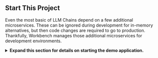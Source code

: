 ## Start This Project

Even the most basic of LLM Chains depend on a few additional microservices. These can be ignored during development for in-memory alternatives, but then code changes are required to go to production. Thankfully, Workbench manages those additional microservices for development environments.

<details>
<summary>
<b>Expand this section for details on starting the demo application.</b>
</summary>

> **HINT:** For each application, the debug output can be monitored in the UI by clicking the Output link in the lower left corner, selecting the dropdown menu, and choosing the application of interest (or *Compose* for applications started via compose). 

Since you can either pull NIMs and run them locally, or utilize the endpoints from *ai.nvidia.com* you can run this project with *or* without GPUs. 

1. The applications bundled in this workspace can be controlled by navigating to two tabs:

    - **Environment** > **Compose**
    - **Environment** > **Applications**

1. First, navigate to the **Environment** > **Compose** tab. If you're not working in an environment with GPUs, you can just click **Start** to run the project using a lightweight deployment. This default configuration will run the following containers:

    - *Milvus Vector DB*: An unstructured knowledge base 

    - *Redis*: Used to store conversation histories

1. If you have access to GPU resources and want to run any NIMs locally, use the dropdown menu under *Compose* and select which set of NIMs you want to run locally. Note that you *must* have at least 1 available GPU per NIM you plan to run locally. Below is an outline of the available configurations:

    - Local LLM (min 1 GPU required)
        - The first time the LLM NIM is started, it will take some time to download the image and the optimized models.
            - During a long start, to confirm the LLM NIM is starting, the progress can be observed by viewing the logs by using the *Output* pane on the bottom left of the UI.

            - If the logs indicate an authentication error, that means the provided *NGC_API_KEY* does not have access to the NIMs. Please verify it was generated correctly and in an NGC organization that has NVIDIA AI Enterprise support or trial.

            - If the logs appear to be stuck on `..........: Pull complete`. `..........: Verifying complete`, or `..........: Download complete`; this is all normal output from Docker that the various layers of the container image have been downloaded.

            - Any other failures here need to be addressed.
    - Local LLM + Embedding (min 2 GPUs required)

    - Local LLM + Embedding + Reranking (min 3 GPUs required)
        

    > **NOTE:**  Each profile will also run *Milvus Vector DB* and *Redis*

1. Once the compose services have been started, navigate to the **Environment** > **Applications** tab. Now, the *Chain Server* can safely be started. This contains the custom LangChain code for performing our reasoning chain. By default, it will use the local Milvus and Redis, but use *ai.nvidia.com* for LLM, Embedding, and Reranking model inferencing.

1. Once the *Chain Server*  is up, the *Chat Frontend* can be started. Starting the interface will automatically open it in a browser window. If you are running any local NIMs, you can edit the config to connect to them via the *Chat Frontend*

  ![NIM Anywhere Frontend](_static/na_frontend.png)

</details>
